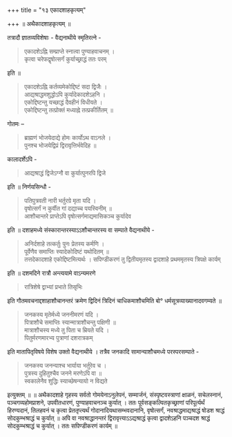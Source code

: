 +++
title = "१३ एकादशाहकृत्यम्"

+++
॥ अथैकादशाहकृत्यम् ॥

तत्रादौ ज्ञातव्यविशेषाः - वैद्यनाथीये स्मृतिरत्ने -

> एकादशेऽह्नि सम्प्राप्ते स्नात्वा पुण्याहवाचनम् ।  
कृत्वा चरेफद्वृषोत्सर्गं कुर्याच्छ्राद्धं ततः परम्

इति ॥

> एकादशेऽह्नि कर्तव्यमेकोद्दिष्टं सदा द्विजैः ।  
आद्यश्राद्धमशुद्धोऽपि कुर्यादेकादशेऽहनि ।  
एकोद्दिष्टन्तु यच्छाद्धं दैवहीनं विधीयते ।  
एकोद्दिष्टन्तु तत्प्रोक्तं मध्याह्ने तत्प्रकीर्तितम् ॥

गोतमः –

> ब्राह्मणं भोजयेदाद्ये होमः कार्योऽथ वाऽनले ।  
पुनश्च भोजयेद्विप्रं द्विरावृत्तिर्भवेदिह ॥

कालादर्शेऽपि -

> आद्यश्राद्धं द्विजेऽग्नौ वा कुर्यात्पुनरपि द्विजे

इति ॥ निर्णयसिन्धौ -

> पतिपुत्रवती नारी भर्तुरग्रे मृता यदि ।  
वृषोत्सर्गं न कुर्वीत गां दद्याच्च पयस्विनीम् ॥  
आशौचान्तरे प्राप्तेऽपि वृषोत्सर्गमाद्यमासिकञ्च कुर्यादेव

इति ॥ दशाहमध्ये संस्कारान्तरस्याऽऽशौचान्तरस्य वा सम्पाते वैद्यनाथीये -

> अनिर्दशाहे तत्कर्तुः पुनः प्रेतस्य कर्मणि ।  
पूर्वेणैव समाप्तिः स्यादेकोदिष्टं यथोदितम् ॥  
तत्तदेकादशाहे एकोद्दिष्टमित्यर्थः । सपिण्डीकरणं तु द्वितीयमृतस्य द्वादशाहे प्रथममृतस्य त्रिपक्षे कार्यम्

इति ॥ दशमदिने रात्रौ अन्त्ययामे वाऽन्यमरणे

> रात्रिशेषे द्वाभ्यां प्रभाते तिसृभिः

इति गौतमवचनाद्दशाहाशौचानन्तरं क्रमेण द्विदिनं त्रिदिनं चाधिकमाशौचमिति बो° धर्मसूत्रव्याख्यानादवगम्यते ॥

> जनकस्य मृतेर्मध्ये जननीमरणं यदि ।  
पित्राशौचे समाप्तिः स्यान्मात्राशौचन्तु पक्षिणी ॥  
मात्राशौचस्य मध्ये तु पिता च म्रियते यदि ।  
पितुर्मरणमारभ्य पुत्राणां दशरात्रकम्

इति मातापितृविषये विशेष उक्तो वैद्यनाथीये । तत्रैव जनकादि सामान्याशौचमध्ये परस्परसम्पाते -

> जनकस्य जनन्याश्च भार्याया भर्तुरेव च ।  
पुत्रस्य दुहितुश्चैव जनने मरणेऽपि वा ॥  
स्वकालेनैव शुद्धिः स्याच्छेषन्यायो न विद्यते

इत्युक्तम् ॥ ॥ अथैकादशाहे गृहस्य सर्वतो गोमयेनाऽनुलेपनं, सम्मार्जनं, संस्पृष्टवस्त्राणां क्षाळनं, सचेलस्नानं, पञ्चगव्यहोमप्राशने, उपवीतधारणं, पुण्याहवाचनञ्च कुर्यात् । ततः पूर्वसङ्कल्पितकृच्छ्राणां परिपूर्त्यर्थं हिरण्यदानं, तिलहवनं च कृत्वा प्रेततृप्त्यर्थं गोदानादियथासम्भवदानानि, वृषोत्सर्गं, नवश्राद्धमाद्यश्राद्धं षोडश श्राद्धं सोदकुम्भश्राद्धं च कुर्यात् ॥ अपि वा नवश्राद्धानन्तरं द्विरावृत्त्याऽऽद्यश्राद्धं कृत्वा द्वादशेऽहनि पञ्चदश श्राद्धं सोदकुम्भश्राद्धं च कुर्यात् । ततः सपिण्डीकरणं कार्यम् ॥
